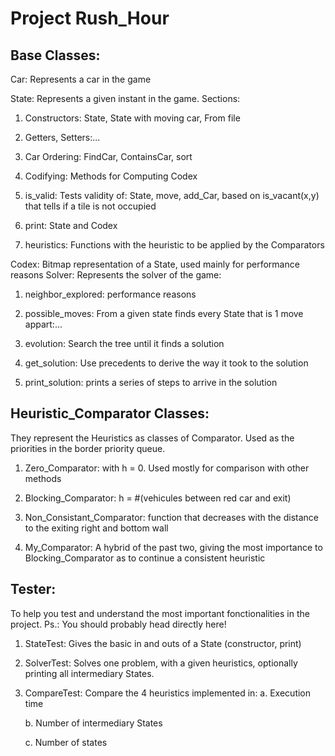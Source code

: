 # Project Rush_Hour

## Base Classes:
Car: Represents a car in the game

State: Represents a given instant in the game.
Sections:

1. Constructors: State, State with moving car, From file

2. Getters, Setters:...

3. Car Ordering: FindCar, ContainsCar, sort

4. Codifying: Methods for Computing Codex

5. is_valid: Tests validity of: State, move, add_Car, based on is_vacant(x,y) that tells if a tile is not occupied

6. print: State and Codex

7. heuristics: Functions with the heuristic to be applied by the Comparators



Codex: Bitmap representation of a State, used mainly for performance reasons
Solver: Represents the solver of the game:
1. neighbor_explored: performance reasons

2. possible_moves: From a given state finds every State that is 1 move appart:...

3. evolution: Search the tree until it finds a solution

4. get_solution: Use precedents to derive the way it took to the solution

5.  print_solution: prints a series of steps to arrive in the solution
   

## Heuristic_Comparator Classes:
They represent the Heuristics as classes of Comparator<State>. Used as the priorities in the border priority queue.
1. Zero_Comparator: with h = 0. Used mostly for comparison with other methods

2. Blocking_Comparator: h = #(vehicules between red car and exit)

3. Non_Consistant_Comparator: function that decreases with the distance to the exiting right and bottom wall

4. My_Comparator: A hybrid of the past two, giving the most importance to Blocking_Comparator as to continue a consistent heuristic


## Tester:
To help you test and understand the most important fonctionalities in the project. Ps.: You should probably head directly here!
1. StateTest: Gives the basic in and outs of a State (constructor, print)

2. SolverTest: Solves one problem, with a given heuristics, optionally printing all intermediary States.

3. CompareTest: Compare the 4 heuristics implemented in:
    a. Execution time
    
    b. Number of intermediary States
    
    c. Number of states

